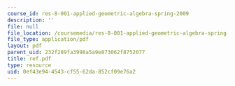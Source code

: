 ```yaml
---
course_id: res-8-001-applied-geometric-algebra-spring-2009
description: ''
file: null
file_location: /coursemedia/res-8-001-applied-geometric-algebra-spring-2009/0ef43e944543cf5562da852cf09e76a2_ref.pdf
file_type: application/pdf
layout: pdf
parent_uid: 232f289fa3998a5a9e873062f8752077
title: ref.pdf
type: resource
uid: 0ef43e94-4543-cf55-62da-852cf09e76a2
---
```

